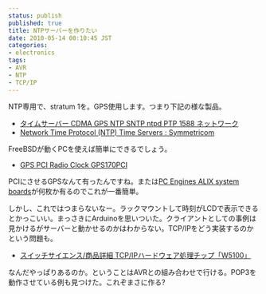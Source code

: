 ```yaml
---
status: publish
published: true
title: NTPサーバーを作りたい
date: 2010-05-14 00:10:45 JST
categories:
- electronics
tags:
- AVR
- NTP
- TCP/IP
---
```

NTP専用で、stratum 1を。GPS使用します。つまり下記の様な製品。
<ul>
	<li><a href="http://www.shoshin.co.jp/c/endrun/index.html">タイムサーバー CDMA GPS NTP SNTP ntpd PTP 1588 ネットワーク</a></li>
	<li><a href="http://www.symmetricom.com/products/ntp-servers/">Network Time Protocol (NTP) Time Servers : Symmetricom</a></li>
</ul>
FreeBSDが動くPCを使えば簡単にできるでしょう。
<ul>
	<li><a href="http://www.meinberg.de/english/products/gps170pci.htm">GPS PCI Radio Clock GPS170PCI</a></li>
</ul>
PCIにさせるGPSなんて有ったんですね。または<a href="http://www.pcengines.ch/alix.htm">PC Engines ALIX system boards</a>が何枚か有るのでこれが一番簡単。

しかし、これではつまらないなー。ラックマウントして時刻がLCDで表示できるとかっこいい。まっさきにArduinoを思いついた。クライアントとしての事例は見かけるがサーバーと動かせるのかはわからない。TCP/IPをどう実装するのかという問題も。
<ul>
	<li><a href="http://www.switch-science.com/products/detail.php?product_id=16">スイッチサイエンス/商品詳細 TCP/IPハードウェア処理チップ「W5100」</a></li>
</ul>
なんだやっぱりあるのか。ということはAVRとの組み合わせで行ける。POP3を動作させている例も見つけた。これぞまさに作る?
